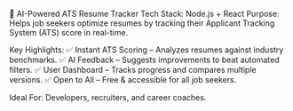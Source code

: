 🚀 AI-Powered ATS Resume Tracker
Tech Stack: Node.js + React
Purpose: Helps job seekers optimize resumes by tracking their Applicant Tracking System (ATS) score in real-time.

Key Highlights:
✅ Instant ATS Scoring – Analyzes resumes against industry benchmarks.
✅ AI Feedback – Suggests improvements to beat automated filters.
✅ User Dashboard – Tracks progress and compares multiple versions.
✅ Open to All – Free & accessible for all job seekers.

Ideal For: Developers, recruiters, and career coaches.
